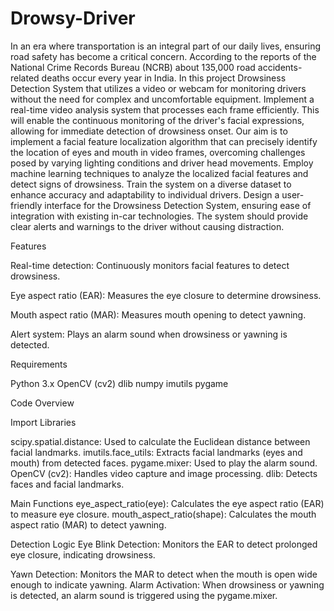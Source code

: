 # Drowsy-Driver
In an era where transportation is an integral part of our daily lives, ensuring road safety has become a critical concern. According to the reports of the National Crime Records Bureau (NCRB) about 135,000 road accidents-related deaths occur every year in India.
In this project Drowsiness Detection System that utilizes a video or webcam for monitoring drivers without the need for complex and uncomfortable equipment. Implement a real-time video analysis system that processes each frame efficiently. This will enable the continuous monitoring of the driver's facial expressions, allowing for immediate detection of drowsiness onset. Our aim is to implement a facial feature localization algorithm that can precisely identify the location of eyes and mouth in video frames, overcoming challenges posed by varying lighting conditions and driver head movements. Employ machine learning techniques to analyze the localized facial features and detect signs of drowsiness. Train the system on a diverse dataset to enhance accuracy and adaptability to individual drivers. Design a user-friendly interface for the Drowsiness Detection System, ensuring ease of integration with existing in-car technologies. The system should provide clear alerts and warnings to the driver without causing distraction.

Features

Real-time detection: Continuously monitors facial features to detect drowsiness.

Eye aspect ratio (EAR): Measures the eye closure to determine drowsiness.

Mouth aspect ratio (MAR): Measures mouth opening to detect yawning.

Alert system: Plays an alarm sound when drowsiness or yawning is detected.

Requirements

Python 3.x
OpenCV (cv2)
dlib
numpy
imutils
pygame

Code Overview

Import Libraries

scipy.spatial.distance: Used to calculate the Euclidean distance between facial landmarks.
imutils.face_utils: Extracts facial landmarks (eyes and mouth) from detected faces.
pygame.mixer: Used to play the alarm sound.
OpenCV (cv2): Handles video capture and image processing.
dlib: Detects faces and facial landmarks.

Main Functions
eye_aspect_ratio(eye): Calculates the eye aspect ratio (EAR) to measure eye closure.
mouth_aspect_ratio(shape): Calculates the mouth aspect ratio (MAR) to detect yawning.

Detection Logic
Eye Blink Detection: Monitors the EAR to detect prolonged eye closure, indicating drowsiness.

Yawn Detection: Monitors the MAR to detect when the mouth is open wide enough to indicate yawning.
Alarm Activation: When drowsiness or yawning is detected, an alarm sound is triggered using the pygame.mixer.

